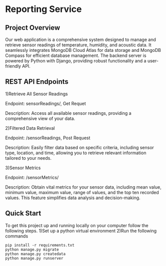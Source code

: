 # Reporting Service 
## Project Overview
Our web application is a comprehensive system designed to manage and retrieve sensor readings of temperature, humidity, and acoustic data. It seamlessly integrates MongoDB Cloud Atlas for data storage and MongoDB Compass for efficient database management. The backend server is powered by Python with Django, providing robust functionality and a user-friendly API.
## REST API Endpoints
1)Retrieve All Sensor Readings

Endpoint: sensorReadings/, Get Requet

Description: Access all available sensor readings, providing a comprehensive view of your data.

2)Filtered Data Retrieval

Endpoint: /sensorReadings, Post Request

Description: Easily filter data based on specific criteria, including sensor type, location, and time, allowing you to retrieve relevant information tailored to your needs.

3)Sensor Metrics

Endpoint: /sensorMetrics/

Description: Obtain vital metrics for your sensor data, including mean value, minimum value, maximum value, range of values, and the top ten recorded values. This feature simplifies data analysis and decision-making.

## Quick Start
To get this project up and running locally on your computer follow the following steps.
1)Set up a python virtual environment
2)Run the following commands
```
pip install -r requirements.txt
python manage.py migrate
python manage.py createdata
python manage.py runserver
```
